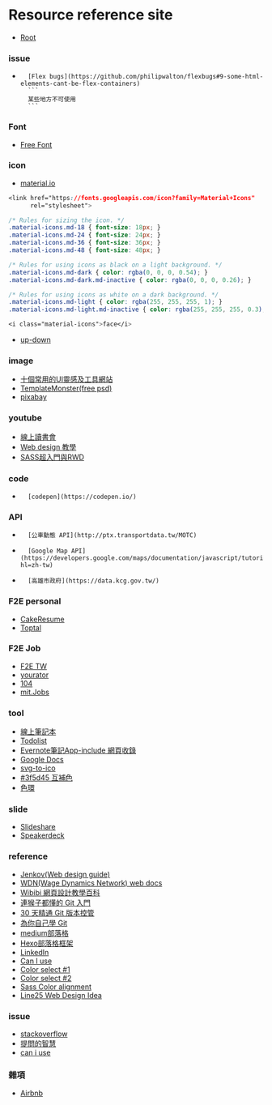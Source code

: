 ﻿# Resource reference site

*   [Root](../README.md)

### issue
*		[Flex bugs](https://github.com/philipwalton/flexbugs#9-some-html-elements-cant-be-flex-containers)
		```
		某些地方不可使用
		```

### Font
*   [Free Font](http://allfont.net/free/)

### icon
*   [material.io](https://material.io/tools/icons/)  

```css
<link href="https://fonts.googleapis.com/icon?family=Material+Icons"
      rel="stylesheet">

/* Rules for sizing the icon. */
.material-icons.md-18 { font-size: 18px; }
.material-icons.md-24 { font-size: 24px; }
.material-icons.md-36 { font-size: 36px; }
.material-icons.md-48 { font-size: 48px; }

/* Rules for using icons as black on a light background. */
.material-icons.md-dark { color: rgba(0, 0, 0, 0.54); }
.material-icons.md-dark.md-inactive { color: rgba(0, 0, 0, 0.26); }

/* Rules for using icons as white on a dark background. */
.material-icons.md-light { color: rgba(255, 255, 255, 1); }
.material-icons.md-light.md-inactive { color: rgba(255, 255, 255, 0.3); }

<i class="material-icons">face</i>
```
*   [up-down](https://www.flaticon.com/free-icons/up-down)


### image
*   [十個常用的UI靈感及工具網站](https://medium.com/as-a-product-designer/%E5%8D%81%E5%80%8B%E5%B8%B8%E7%94%A8%E7%9A%84ui%E9%9D%88%E6%84%9F%E5%8F%8A%E5%B7%A5%E5%85%B7%E7%B6%B2%E7%AB%99-4b21d4c0a5ac)
*   [TemplateMonster(free psd)](https://www.templatemonster.com/free-templates.php)
*   [pixabay](https://pixabay.com)


### youtube
*   [線上讀書會](https://www.youtube.com/user/polo13999/feed)
*   [Web design 教學](https://www.youtube.com/user/LevelUpTuts/playlists)
*   [SASS超入門與RWD](https://www.youtube.com/watch?v=Kp7B_3TrQjg)


### code 
*		[codepen](https://codepen.io/)

### API
*		[公車動態 API](http://ptx.transportdata.tw/MOTC)
*		[Google Map API](https://developers.google.com/maps/documentation/javascript/tutorial?hl=zh-tw)
*		[高雄市政府](https://data.kcg.gov.tw/)

### F2E personal
*   [CakeResume](https://www.cakeresume.com/search?query=%E5%89%8D%E7%AB%AF&page=1)
*   [Toptal ](https://www.toptal.com/front-end)

### F2E Job
*   [F2E TW](https://github.com/f2etw/jobs/issues)
*   [yourator](https://www.yourator.co/)
*   [104](https://www.104.com.tw/jobs/main/)
*   [mit.Jobs](https://mit.jobs/jobs?utf8=%E2%9C%93&search=%E5%89%8D%E7%AB%AF&c=)

### tool
*   [線上筆記本](https://trello.com/)
*   [Todolist](https://todoist.com/)
*   [Evernote筆記App-include 網頁收錄](https://evernote.com/intl/zh-tw)
*   [Google Docs](https://www.google.com.tw/intl/zh-TW/docs/about/)
*   [svg-to-ico](https://www.aconvert.com/icon/svg-to-ico/)
*   [#3f5d45 互補色](https://encycolorpedia.cn/3f5d45)
*   [色環](https://www.toolskk.com/color?color=%23123456)

### slide
*   [Slideshare](https://www.slideshare.net/)
*   [Speakerdeck](https://speakerdeck.com/)

### reference
*   [Jenkov(Web design guide)](http://tutorials.jenkov.com/)
*   [WDN(Wage Dynamics Network) web docs](https://developer.mozilla.org/zh-TW/)
*   [Wibibi 網頁設計教學百科](http://www.wibibi.com/)
*   [連猴子都懂的 Git 入門](https://backlog.com/git-tutorial/tw/)
*   [30 天精通 Git 版本控管](https://github.com/doggy8088/Learn-Git-in-30-days)
*   [為你自己學 Git](https://gitbook.tw/?utm_source=hexschool&utm_campaign=IT)
*   [medium部落格](https://medium.com/)
*   [Hexo部落格框架](https://hexo.io/zh-tw/index.html)
*   [LinkedIn](https://www.linkedin.com)
*   [Can I use](https://caniuse.com/#tables)
*   [Color select #1](https://www.w3schools.com/colors/colors_names.asp)
*   [Color select #2](https://www.w3schools.com/colors/colors_picker.asp)
*   [Sass Color alignment](http://jim-nielsen.com/sassme/)
*   [Line25 Web Design Idea](https://line25.com/)


### issue
*   [stackoverflow](https://stackoverflow.com/)
*   [提問的智慧](https://github.com/ryanhanwu/How-To-Ask-Questions-The-Smart-Way#%E5%9C%A8%E6%8F%90%E5%95%8F%E4%B9%8B%E5%89%8D)
*   [can i use](https://caniuse.com/)

### 雜項
*   [Airbnb](https://www.airbnb.com.tw/)











